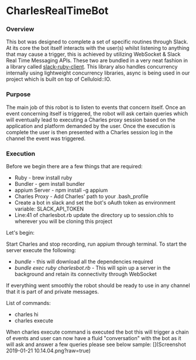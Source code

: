 # CharlesRealTimeBot

### Overview 

This bot was designed to complete a set of specific routines through Slack. At its core the bot itself interacts with the user(s) 
whilst listening to anything that may cause a trigger, this is achieved by utilizing WebSocket & Slack Real 
Time Messaging APIs. These two are bundled in a very neat fashion in a library called [slack-ruby-client](https://github.com/slack-ruby/slack-ruby-client).
This library also handles concurrency internally using lightweight concurrency libraries, async is being used in our project which
is built on top of Celluloid::IO.

### Purpose

The main job of this robot is to listen to events that concern itself. Once an event concerning itself is triggered, the robot 
will ask certain queries which will eventually lead to executing a Charles proxy session based on the application and platform demanded
by the user. Once the execution is complete the user is then presented with a Charles session log in the channel the event was triggered.
 
### Execution 

Before we begin there are a few things that are required:

* Ruby - brew install ruby 
* Bundler - gem install bundler
* appium Server - npm install -g appium
* Charles Proxy - Add Charles' path to your .bash_profile
* Create a bot in slack and set the bot's oAuth token as environment variable: SLACK_API_TOKEN
* Line:41 of charlesbot.rb update the directory up to session.chls to wherever you will be cloning this project

Let's begin:

Start Charles and stop recording, run appium through terminal. To start the server execute the following:
- *bundle* - this will download all the dependencies required
- *bundle exec ruby charlesbot.rb* - This will spin up a server in the background and retain its connectivity through WebSocket

If everything went smoothly the robot should be ready to use in any channel that it is part of and private messages.

List of commands:
- charles hi
- charles execute


When charles execute command is executed the bot this will trigger a chain of events and user can now
have a fluid "conversation" with the bot as it will ask and answer a few queries please see below sample:
[](Screenshot 2019-01-21 10.14.04.png?raw=true)
